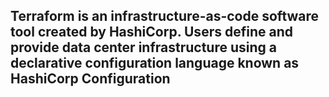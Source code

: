 ## Terraform is an infrastructure-as-code software tool created by HashiCorp. Users define and provide data center infrastructure using a declarative configuration language known as HashiCorp Configuration 
